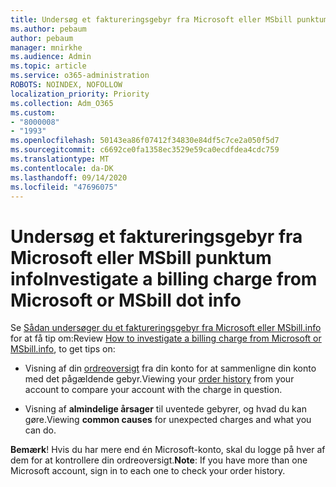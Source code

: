 ```yaml
---
title: Undersøg et faktureringsgebyr fra Microsoft eller MSbill punktum info
ms.author: pebaum
author: pebaum
manager: mnirkhe
ms.audience: Admin
ms.topic: article
ms.service: o365-administration
ROBOTS: NOINDEX, NOFOLLOW
localization_priority: Priority
ms.collection: Adm_O365
ms.custom:
- "8000008"
- "1993"
ms.openlocfilehash: 50143ea86f07412f34830e84df5c7ce2a050f5d7
ms.sourcegitcommit: c6692ce0fa1358ec3529e59ca0ecdfdea4cdc759
ms.translationtype: MT
ms.contentlocale: da-DK
ms.lasthandoff: 09/14/2020
ms.locfileid: "47696075"
---
```

# <a name="investigate-a-billing-charge-from-microsoft-or-msbill-dot-info"></a><span data-ttu-id="d51dd-102">Undersøg et faktureringsgebyr fra Microsoft eller MSbill punktum info</span><span class="sxs-lookup"><span data-stu-id="d51dd-102">Investigate a billing charge from Microsoft or MSbill dot info</span></span>

<span data-ttu-id="d51dd-103">Se [Sådan undersøger du et faktureringsgebyr fra Microsoft eller MSbill.info](https://support.microsoft.com/help/10623/microsoft-account-investigate-billing-charge) for at få tip om:</span><span class="sxs-lookup"><span data-stu-id="d51dd-103">Review [How to investigate a billing charge from Microsoft or MSbill.info](https://support.microsoft.com/help/10623/microsoft-account-investigate-billing-charge), to get tips on:</span></span> 

- <span data-ttu-id="d51dd-104">Visning af din [ordreoversigt](https://account.microsoft.com/billing/orders/) fra din konto for at sammenligne din konto med det pågældende gebyr.</span><span class="sxs-lookup"><span data-stu-id="d51dd-104">Viewing your [order history](https://account.microsoft.com/billing/orders/) from your account to compare your account with the charge in question.</span></span>

- <span data-ttu-id="d51dd-105">Visning af **almindelige årsager** til uventede gebyrer, og hvad du kan gøre.</span><span class="sxs-lookup"><span data-stu-id="d51dd-105">Viewing **common causes** for unexpected charges and what you can do.</span></span>

<span data-ttu-id="d51dd-106">**Bemærk**! Hvis du har mere end én Microsoft-konto, skal du logge på hver af dem for at kontrollere din ordreoversigt.</span><span class="sxs-lookup"><span data-stu-id="d51dd-106">**Note**: If you have more than one Microsoft account, sign in to each one to check your order history.</span></span>

